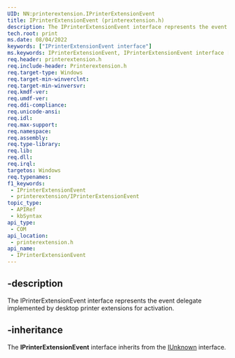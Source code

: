 ```yaml
---
UID: NN:printerextension.IPrinterExtensionEvent
title: IPrinterExtensionEvent (printerextension.h)
description: The IPrinterExtensionEvent interface represents the event delegate implemented by desktop printer extensions for activation.
tech.root: print
ms.date: 08/04/2022
keywords: ["IPrinterExtensionEvent interface"]
ms.keywords: IPrinterExtensionEvent, IPrinterExtensionEvent interface [Print Devices], IPrinterExtensionEvent interface [Print Devices],described, print.iprinterextensionevent_interface, printerextension/IPrinterExtensionEvent
req.header: printerextension.h
req.include-header: Printerextension.h
req.target-type: Windows
req.target-min-winverclnt: 
req.target-min-winversvr: 
req.kmdf-ver: 
req.umdf-ver: 
req.ddi-compliance: 
req.unicode-ansi: 
req.idl: 
req.max-support: 
req.namespace: 
req.assembly: 
req.type-library: 
req.lib: 
req.dll: 
req.irql: 
targetos: Windows
req.typenames: 
f1_keywords:
 - IPrinterExtensionEvent
 - printerextension/IPrinterExtensionEvent
topic_type:
 - APIRef
 - kbSyntax
api_type:
 - COM
api_location:
 - printerextension.h
api_name:
 - IPrinterExtensionEvent
---
```


## -description

The IPrinterExtensionEvent interface represents the event delegate implemented by desktop printer extensions for activation.

## -inheritance

The **IPrinterExtensionEvent** interface inherits from the [IUnknown](/windows/win32/api/unknwn/nn-unknwn-iunknown) interface.
